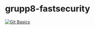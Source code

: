 # grupp8-fastsecurity

[![Git Basics](https://media.giphy.com/media/iNjZMRbcxqtzi/giphy.gif)](https://github.com)
